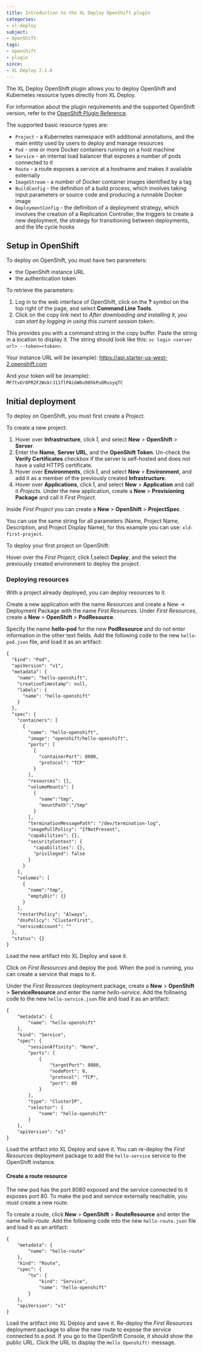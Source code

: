 ```yaml
---
title: Introduction to the XL Deploy OpenShift plugin
categories:
- xl-deploy
subject:
- OpenShift
tags:
- openshift
- plugin
since:
- XL Deploy 7.1.0
---
```


The XL Deploy OpenShift plugin allows you to deploy OpenShift and Kubernetes resource types directly from XL Deploy.

For information about the plugin requirements and the supported OpenShift version, refer to the [OpenShift Plugin Reference](/xl-deploy-xld-openshift-plugin/latest/openshiftPluginManual.html).

The supported basic resource types are:

* `Project` - a Kubernetes namespace with additional annotations, and the main entity used by users to deploy and manage resources
* `Pod` - one or more Docker containers running on a host machine
* `Service` - an internal load balancer that exposes a number of pods connected to it
* `Route` - a route exposes a service at a hostname and makes it available externally
* `ImageStream` - a number of Docker container images identified by a tag
* `BuildConfig` - the definition of a build process, which involves taking input parameters or source code and producing a runnable Docker image
* `DeploymentConfig` - the definition of a deployment strategy, which involves the creation of a Replication Controller, the triggers to create a new deployment, the strategy for transitioning between deployments, and the life cycle hooks

## Setup in OpenShift

To deploy on OpenShift, you must have two parameters:

* the OpenShift instance URL
* the authentication token

To retrieve the parameters:
1. Log in to the web interface of OpenShift, click on the **?** symbol on the top right of the page, and select **Command Line Tools**.
1. Click on the copy link next to *After downloading and installing it, you can start by logging in using this current session token:*.

This provides you with a command string in the copy buffer. Paste the string in a location to display it. The string should look like this: `oc login <server url> --token=<token>`.

Your instance URL will be (example): https://api.starter-us-west-2.openshift.com

And your token will be (example): `MF7tvOr8PR2F2WvkrJ11flPAiGW6u98hkPuORusyqTC`

## Initial deployment

To deploy on OpenShift, you must first create a *Project*.

To create a new project:
1. Hover over **Infrastructure**, click ![Explorer action menu](/images/menu_three_dots.png), and select **New** > **OpenShift** > **Server**.
1. Enter the **Name**, **Server URL**, and the **OpenShift Token**. Un-check the **Verify Certificates** checkbox if the server is self-hosted and does not have a valid HTTPS certificate.
1. Hover over **Environments**, click ![Explorer action menu](/images/menu_three_dots.png), and select **New** > **Environment**, and add it as a member of the previously created **Infrastructure**.
1.  Hover over **Applications**, click ![Explorer action menu](/images/menu_three_dots.png), and select **New** > **Application** and call it *Projects*. Under the new application, create a **New** > **Provisioning Package** and call it *First Project*.

Inside *First Project* you can create a **New** > **OpenShift** > **ProjectSpec**.

You can use the same string for all parameters (Name, Project Name, Description, and Project Display Name), for this example you can use: `xld-first-project`.

To deploy your first project on OpenShift:

Hover over the *First Project*, click ![Explorer action menu](/images/menu_three_dots.png),select **Deploy**, and the select the previously created environment to deploy the project.

### Deploying resources

With a project already deployed, you can deploy resources to it.

Create a new application with the name *Resources* and create a New -> Deployment Package with the name *First Resources*. Under *First Resources*, create a **New** > **OpenShift** > **PodResource**.


Specify the name **hello-pod** for the new **PodResource** and do not enter information in the other text fields. Add the following code to the new `hello-pod.json` file, and load it as an artifact:

    {
      "kind": "Pod",
      "apiVersion": "v1",
      "metadata": {
        "name": "hello-openshift",
        "creationTimestamp": null,
        "labels": {
          "name": "hello-openshift"
        }
      },
      "spec": {
        "containers": [
          {
            "name": "hello-openshift",
            "image": "openshift/hello-openshift",
            "ports": [
              {
                "containerPort": 8080,
                "protocol": "TCP"
              }
            ],
            "resources": {},
            "volumeMounts": [
              {
                "name":"tmp",
                "mountPath":"/tmp"
              }
            ],
            "terminationMessagePath": "/dev/termination-log",
            "imagePullPolicy": "IfNotPresent",
            "capabilities": {},
            "securityContext": {
              "capabilities": {},
              "privileged": false
            }
          }
        ],
        "volumes": [
          {
            "name":"tmp",
            "emptyDir": {}
          }
        ],
        "restartPolicy": "Always",
        "dnsPolicy": "ClusterFirst",
        "serviceAccount": ""
      },
      "status": {}
    }

Load the new artifact into XL Deploy and save it.

Click on *First Resources* and deploy the pod. When the pod is running, you can create a service that maps to it.

Under the *First Resources* deployment package, create a **New** > **OpenShift** > **ServiceResource** and enter the name *hello-service*. Add the following code to the new `hello-service.json` file and load it as an artifact:

    {
        "metadata": {
            "name": "hello-openshift"
        },
        "kind": "Service",
        "spec": {
            "sessionAffinity": "None",
            "ports": [
                {
                    "targetPort": 8080,
                    "nodePort": 0,
                    "protocol": "TCP",
                    "port": 80
                }
            ],
            "type": "ClusterIP",
            "selector": {
                "name": "hello-openshift"
            }
        },
        "apiVersion": "v1"
    }

Load the artifact into XL Deploy and save it. You can re-deploy the *First Resources* deployment package to add the `hello-service` service to the OpenShift instance.

#### Create a route resource

The new pod has the port 8080 exposed and the service connected to it exposes port 80. To make the pod and service externally reachable, you must create a new route.

To create a route, click **New** > **OpenShift** > **RouteResource** and enter the name *hello-route*. Add the following code into the new `hello-route.json` file and load it as an artifact:

    {
        "metadata": {
            "name": "hello-route"
        },
        "kind": "Route",
        "spec": {
            "to": {
                "kind": "Service",
                "name": "hello-openshift"
            }
        },
        "apiVersion": "v1"
    }

Load the artifact into XL Deploy and save it. Re-deploy the *First Resources* deployment package to allow the new route to expose the service connected to a pod. If you go to the OpenShift Console, it should show the public URL. Click the URL to display the `Hello Openshift!` message.
